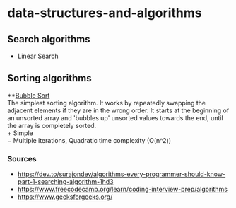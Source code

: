 # data-structures-and-algorithms

## Search algorithms
* Linear Search

## Sorting algorithms
**[Bubble Sort](https://github.com/mazaraki/data-structures-and-algorithms/blob/main/bubblesort.js)<br />
  The simplest sorting algorithm. It works by repeatedly swapping the adjacent elements if they are in the wrong order. It starts at the beginning of an unsorted array and 'bubbles up' unsorted values towards the end, until the array is completely sorted.<br />
  &plus; Simple <br />
  &minus; Multiple iterations, Quadratic time complexity (O(n^2))



### Sources
* https://dev.to/surajondev/algorithms-every-programmer-should-know-part-1-searching-algorithm-1hd3
* https://www.freecodecamp.org/learn/coding-interview-prep/algorithms
* https://www.geeksforgeeks.org/
